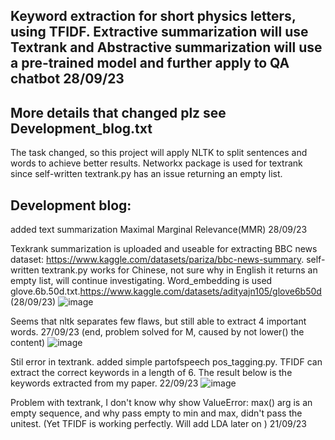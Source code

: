 ## Keyword extraction for short physics letters, using TFIDF. Extractive summarization will use Textrank and Abstractive summarization will use a pre-trained model and further apply to QA chatbot 28/09/23
## More details that changed plz see Development_blog.txt


The task changed, so this project will apply NLTK to split sentences and words to achieve better results. 
Networkx package is used for textrank since self-written textrank.py has an issue returning an empty list.



## Development blog:
added text summarization Maximal Marginal Relevance(MMR) 28/09/23


Texkrank summarization is uploaded and useable for extracting BBC news dataset: https://www.kaggle.com/datasets/pariza/bbc-news-summary. self-written textrank.py works for Chinese, not sure why in English it returns an empty list, will continue investigating. Word_embedding is used glove.6b.50d.txt.https://www.kaggle.com/datasets/adityajn105/glove6b50d (28/09/23)
![image](https://github.com/ZooBeasts/NLP_keyword_Summarization_for_physics_paper/assets/75404784/cf9bff88-ea98-45c9-8e7f-79cad3796194)

Seems that nltk separates few flaws, but still able to extract 4 important words. 27/09/23 (end, problem solved for M, caused by not lower() the content)
![image](https://github.com/ZooBeasts/NLP_keyword_extraction/assets/75404784/edc0b317-1a97-465a-abdf-0a163a48d6dc)

Stil error in textrank. added simple partofspeech pos_tagging.py. TFIDF can extract the correct keywords in a length of 6. The result below is the keywords extracted from my paper. 22/09/23
![image](https://github.com/ZooBeasts/NLP_keyword_extraction/assets/75404784/beb96367-7e5e-4beb-8061-8473c030f045)


Problem with textrank, I don't know why show ValueError: max() arg is an empty sequence, and why pass empty to min and max, didn't pass the unitest. (Yet TFIDF is working perfectly. Will add LDA later on ) 21/09/23

